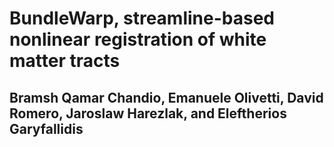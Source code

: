 # BundleWarp, streamline-based nonlinear registration of white matter tracts
## Bramsh Qamar Chandio, Emanuele Olivetti, David Romero, Jaroslaw Harezlak, and Eleftherios Garyfallidis
